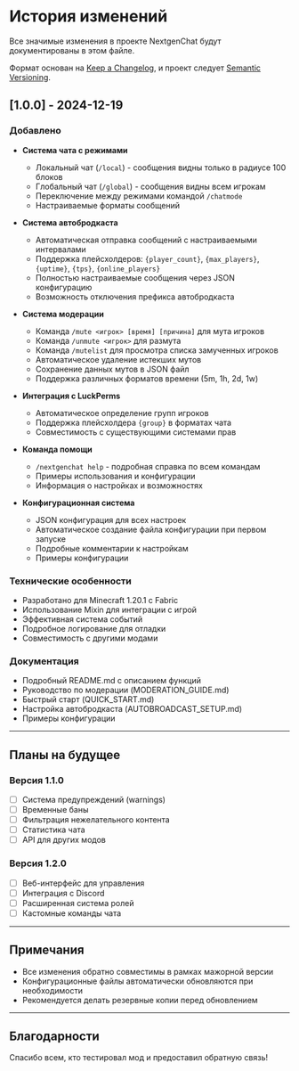 # История изменений

Все значимые изменения в проекте NextgenChat будут документированы в этом файле.

Формат основан на [Keep a Changelog](https://keepachangelog.com/ru/1.0.0/),
и проект следует [Semantic Versioning](https://semver.org/lang/ru/).

## [1.0.0] - 2024-12-19

### Добавлено
- **Система чата с режимами**
  - Локальный чат (`/local`) - сообщения видны только в радиусе 100 блоков
  - Глобальный чат (`/global`) - сообщения видны всем игрокам
  - Переключение между режимами командой `/chatmode`
  - Настраиваемые форматы сообщений

- **Система автобродкаста**
  - Автоматическая отправка сообщений с настраиваемыми интервалами
  - Поддержка плейсхолдеров: `{player_count}`, `{max_players}`, `{uptime}`, `{tps}`, `{online_players}`
  - Полностью настраиваемые сообщения через JSON конфигурацию
  - Возможность отключения префикса автобродкаста

- **Система модерации**
  - Команда `/mute <игрок> [время] [причина]` для мута игроков
  - Команда `/unmute <игрок>` для размута
  - Команда `/mutelist` для просмотра списка замученных игроков
  - Автоматическое удаление истекших мутов
  - Сохранение данных мутов в JSON файл
  - Поддержка различных форматов времени (5m, 1h, 2d, 1w)

- **Интеграция с LuckPerms**
  - Автоматическое определение групп игроков
  - Поддержка плейсхолдера `{group}` в форматах чата
  - Совместимость с существующими системами прав

- **Команда помощи**
  - `/nextgenchat help` - подробная справка по всем командам
  - Примеры использования и конфигурации
  - Информация о настройках и возможностях

- **Конфигурационная система**
  - JSON конфигурация для всех настроек
  - Автоматическое создание файла конфигурации при первом запуске
  - Подробные комментарии к настройкам
  - Примеры конфигурации

### Технические особенности
- Разработано для Minecraft 1.20.1 с Fabric
- Использование Mixin для интеграции с игрой
- Эффективная система событий
- Подробное логирование для отладки
- Совместимость с другими модами

### Документация
- Подробный README.md с описанием функций
- Руководство по модерации (MODERATION_GUIDE.md)
- Быстрый старт (QUICK_START.md)
- Настройка автобродкаста (AUTOBROADCAST_SETUP.md)
- Примеры конфигурации

---

## Планы на будущее

### Версия 1.1.0
- [ ] Система предупреждений (warnings)
- [ ] Временные баны
- [ ] Фильтрация нежелательного контента
- [ ] Статистика чата
- [ ] API для других модов

### Версия 1.2.0
- [ ] Веб-интерфейс для управления
- [ ] Интеграция с Discord
- [ ] Расширенная система ролей
- [ ] Кастомные команды чата

---

## Примечания

- Все изменения обратно совместимы в рамках мажорной версии
- Конфигурационные файлы автоматически обновляются при необходимости
- Рекомендуется делать резервные копии перед обновлением

---

## Благодарности

Спасибо всем, кто тестировал мод и предоставил обратную связь! 